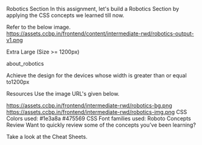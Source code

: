 Robotics Section
In this assignment, let's build a Robotics Section by applying the CSS concepts we learned till now.

Refer to the below image.
https://assets.ccbp.in/frontend/content/intermediate-rwd/robotics-output-v1.png

Extra Large (Size >= 1200px)

about_robotics

Achieve the design for the devices whose width is greater than or equal to1200px

Resources
Use the image URL's given below.

https://assets.ccbp.in/frontend/intermediate-rwd/robotics-bg.png
https://assets.ccbp.in/frontend/intermediate-rwd/robotics-img.png
CSS Colors used:
#1e3a8a
#475569
CSS Font families used:
Roboto
Concepts Review
Want to quickly review some of the concepts you’ve been learning?

Take a look at the Cheat Sheets.